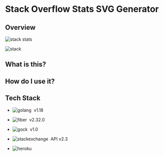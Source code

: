 # Stack Overflow Stats SVG Generator

## Overview

![stack stats](https://stack-stats.herokuapp.com/stats?id=14513625)

![stack](http://127.0.0.1:40583/stats?id=14513625)

## What is this?


## How do I use it?



## Tech Stack

* ![golang](https://img.shields.io/badge/GO-05122A?style=flat&logo=go)&nbsp; v1.18

* ![fiber](https://img.shields.io/badge/Fiber-05122A?style=flat&logo=go)&nbsp; v2.32.0

* ![gock](https://img.shields.io/badge/gock-05122A?style=flat&logo=go)&nbsp; v1.0

* ![stackexchange](https://img.shields.io/badge/stackexchange-05122A?style=flat&logo=stackexchange)&nbsp; API v2.3

* ![heroku](https://img.shields.io/badge/heroku-05122A?style=flat&logo=heroku)&nbsp;




